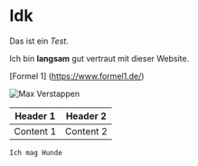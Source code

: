 # Idk

Das ist ein *Test*.

Ich bin **langsam** gut vertraut mit dieser Website.

[Formel 1] (https://www.formel1.de/)

![Max Verstappen](https://nieuwsredactie.fhj.nl/wp-content/uploads/2017/09/Max_Verstappen_2016_Malaysia_FP3.jpg)


| Header 1 | Header 2 |
| --- | --- |
| Content 1 | Content 2 | 

`Ich mag Hunde`
